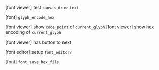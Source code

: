 [font viewer] test `canvas_draw_text`

[font] `glyph_encode_hex`

[font viewer] show `code_point` of `current_glyph`
[font viewer] show hex encoding of `current_glyph`

[font viewer] has button to next

[font editor] setup `font_editor/`

[font] `font_save_hex_file`
